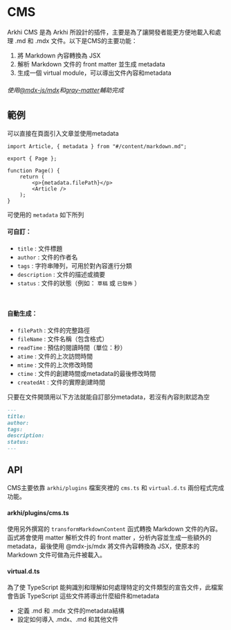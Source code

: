 # CMS

Arkhi CMS 是為 Arkhi 所設計的插件，主要是為了讓開發者能更方便地載入和處理 .md 和 .mdx 文件。以下是CMS的主要功能：
1. 將 Markdown 內容轉換為 JSX
2. 解析 Markdown 文件的 front matter 並生成 metadata
3. 生成一個 virtual module，可以導出文件內容和metadata
###### 使用[@mdx-js/mdx](https://github.com/mdx-js/mdx)和[gray-matter](https://github.com/jonschlinkert/gray-matter)輔助完成

## 範例
可以直接在頁面引入文章並使用metadata

```tsx
import Article, { metadata } from "#/content/markdown.md";

export { Page };

function Page() {
	return (
		<p>{metadata.filePath}</p>
		<Article />
	);
}
```
可使用的 `metadata` 如下所列

#### 可自訂：
* `title` : 文件標題
* `author` : 文件的作者名 
* `tags` : 字符串陣列，可用於對內容進行分類
* `description` : 文件的描述或摘要
* `status` : 文件的狀態（例如： ```草稿``` 或 ```已發佈``` ）

<br/>

#### 自動生成：

* `filePath` : 文件的完整路徑
* `fileName` : 文件名稱（包含格式）
* `readTime` : 預估的閱讀時間（單位：秒）
* `atime` : 文件的上次訪問時間
* `mtime` : 文件的上次修改時間
* `ctime` : 文件的創建時間或metadata的最後修改時間
* `createdAt` : 文件的實際創建時間



只要在文件開頭用以下方法就能自訂部分metadata，若沒有內容則默認為空
```markdown
---
title: 
author:
tags:
description:
status:
---
```

## API

CMS主要依靠 `arkhi/plugins` 檔案夾裡的 `cms.ts` 和 `virtual.d.ts` 兩份程式完成功能。

#### arkhi/plugins/cms.ts

使用另外撰寫的 `transformMarkdownContent` 函式轉換 Markdown 文件的內容。函式將會使用 matter 解析文件的 front matter ，分析內容並生成一些額外的metadata，最後使用 @mdx-js/mdx 將文件內容轉換為 JSX，使原本的 Markdown 文件可做為元件被載入。

#### virtual.d.ts
為了使 TypeScript 能夠識別和理解如何處理特定的文件類型的宣告文件，此檔案會告訴 TypeScript 這些文件將導出什麼組件和metadata

* 定義 .md 和 .mdx 文件的metadata結構
* 設定如何導入 .mdx、.md 和其他文件
